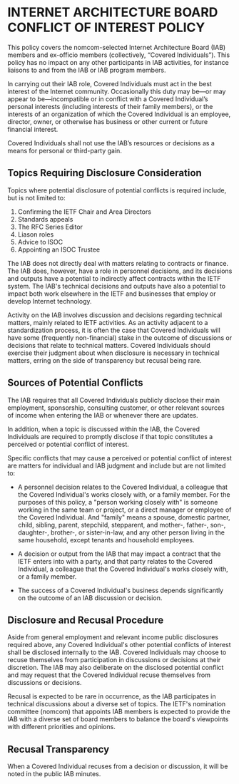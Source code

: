 # INTERNET ARCHITECTURE BOARD CONFLICT OF INTEREST POLICY

This policy covers the nomcom-selected Internet Architecture Board (IAB) members and ex-officio members (collectively, “Covered Individuals”). This policy has no impact on any other participants in IAB activities, for instance liaisons to and from the IAB or IAB program members.

In carrying out their IAB role, Covered Individuals must act in the best interest of the Internet community. Occasionally this duty may be—or may appear to be—incompatible or in conflict with a Covered Individual’s personal interests (including interests of their family members), or the interests of an organization of which the Covered Individual is an employee, director, owner, or otherwise has business or other current or future financial interest.

Covered Individuals shall not use the IAB’s resources or decisions as a means for personal or third-party gain.

## Topics Requiring Disclosure Consideration

Topics where potential disclosure of potential conflicts is required include, but is not limited to:

1. Confirming the IETF Chair and Area Directors
2. Standards appeals
3. The RFC Series Editor
4. Liason roles
5. Advice to ISOC
6. Appointing an ISOC Trustee

The IAB does not directly deal with matters relating to contracts or finance. The IAB does, however, have a role in personnel decisions, and its decisions and outputs have a potential to indirectly affect contracts within the IETF system. The IAB's technical decisions and outputs have also a potential to impact both work elsewhere in the IETF and businesses that employ or develop Internet technology.

Activity on the IAB involves discussion and decisions regarding technical matters, mainly related to IETF activities. As an activity adjacent to a standardization process, it is often the case that Covered Individuals will have some (frequently non-financial) stake in the outcome of discussions or decisions that relate to technical matters.  Covered Individuals should exercise their judgment about when disclosure is necessary in technical matters, erring on the side of transparency but recusal being rare.

## Sources of Potential Conflicts

The IAB requires that all Covered Individuals publicly disclose their main employment, sponsorship, consulting customer, or other relevant sources of income when entering the IAB or whenever there are updates.

In addition, when a topic is discussed within the IAB, the Covered Individuals are required to promptly disclose if that topic constitutes a perceived or potential conflict of interest.

Specific conflicts that may cause a perceived or potential conflict of interest are matters for individual and IAB judgment and include but are not limited to:

* A personnel decision relates to the Covered Individual, a colleague that the Covered Individual's works closely with, or a family member. For the purposes of this policy, a "person working closely with" is someone working in the same team or project, or a direct manager or employee of the Covered Individual. And "family" means a spouse, domestic partner, child, sibling, parent, stepchild, stepparent, and mother-, father-, son-, daughter-, brother-, or sister-in-law, and any other person living in the same household, except tenants and household employees.

* A decision or output from the IAB that may impact a contract that the IETF enters into with a party, and that party relates to the Covered Individual, a colleague that the Covered Individual's works closely with, or a family member.

* The success of a Covered Individual's business depends significantly on the outcome of an IAB discussion or decision.

## Disclosure and Recusal Procedure

Aside from general employment and relevant income public disclosures required above, any Covered Individual's other potential conflicts of interest shall be disclosed internally to the IAB.  Covered Individuals may choose to recuse themselves from participation in discussions or decisions at their discretion.  The IAB may also deliberate on the disclosed potential conflict and may request that the Covered Individual recuse themselves from discussions or decisions.

Recusal is expected to be rare in occurrence, as the IAB participates in technical discussions about a diverse set of topics.  The IETF's nomination committee (nomcom) that appoints IAB members is expected to provide the IAB with a diverse set of board members to balance the board's viewpoints with different priorities and opinions.

## Recusal Transparency

When a Covered Individual recuses from a decision or discussion, it will be noted in the public IAB minutes.

